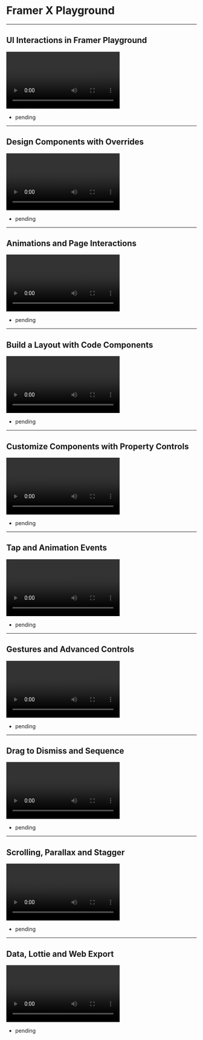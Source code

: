 # Framer X Playground

---
## UI Interactions in Framer Playground
<video src="20.01. FXP-UI Interactions in Framer Playground.mp4"></video>
- pending
---
## Design Components with Overrides
<video src="20.02. FXP-Design Components with Overrides.mp4"></video>
- pending
---
## Animations and Page Interactions
<video src="20.03. FXP-Animations and Page Interactions.mp4"></video>
- pending
---
## Build a Layout with Code Components
<video src="20.04. FXP-Build a Layout with Code Components.mp4"></video>
- pending
---
## Customize Components with Property Controls
<video src="20.05. FXP-Customize Components with Property Controls.mp4"></video>
- pending
---
## Tap and Animation Events
<video src="20.06. FXP-Tap and Animation Events.mp4"></video>
- pending
---
## Gestures and Advanced Controls
<video src="20.07. FXP-Gestures and Advanced Controls.mp4"></video>
- pending
---
## Drag to Dismiss and Sequence
<video src="20.08. FXP-Drag to Dismiss and Sequence.mp4"></video>
- pending
---
## Scrolling, Parallax and Stagger
<video src="20.09. FXP-Scrolling, Parallax and Stagger.mp4"></video>
- pending
---
## Data, Lottie and Web Export
<video src="20.10. FXP-Data, Lottie and Web Export.mp4"></video>
- pending